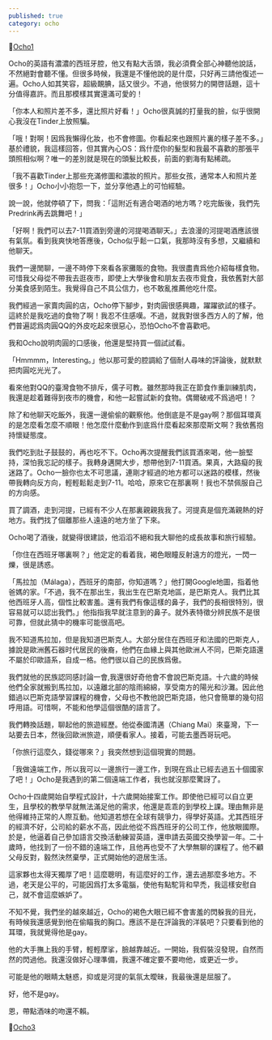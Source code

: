 ```yaml
---
published: true
category: ocho
---
```


🔼[Ocho1](https://tsainei.com/Ocho-1-%E5%A4%9C%E5%B8%82%E7%B4%84%E6%9C%83/)

Ocho的英語有濃濃的西班牙腔，他又有點大舌頭，我必須費全部心神聽他說話，不然絕對會聽不懂。但很多時候，我還是不懂他說的是什麼，只好再三請他復述一遍。Ocho人如其笑容，超級靦腆，話又很少。不過，他很努力的開啓話題，這十分值得嘉許。而且那模樣其實還滿可愛的！

 

「你本人和照片差不多，還比照片好看！」Ocho很真誠的打量我的臉，似乎很開心我沒在Tinder上放照騙。

 

「哦！對啊！因爲我懶得化妝，也不會修圖。你看起來也跟照片裏的樣子差不多。」基於禮貌，我這樣回答，但其實內心OS：爲什麼你的髮型和我最不喜歡的那張平頭照相似啊？唯一的差別就是現在的頭髮比較長，前面的劉海有點稀疏。

 

「我不喜歡Tinder上那些充滿修圖和濃妝的照片。那些女孩，通常本人和照片差很多！」Ocho小小抱怨一下，並分享他遇上的可怕經驗。

 

說一說，他就停頓了下，問我：「這附近有適合喝酒的地方嗎？吃完飯後，我們先Predrink再去跳舞吧！」

 

「好啊！我們可以去7-11買酒到旁邊的河提喝酒聊天。」去浪漫的河提喝酒應該很有氣氛。看到我爽快地答應後，Ocho似乎鬆一口氣，我那時沒有多想，又繼續和他聊天。

 

我們一邊閒聊，一邊不時停下來看各家攤販的食物。我很盡責爲他介紹每樣食物。可惜我父母從不帶我去逛夜市，即使上大學後會和朋友去夜市覓食，我依舊對大部分美食感到陌生。我覺得自己不具公信力，也不敢亂推薦他吃什麼。

 

我們經過一家賣肉圓的店，Ocho停下腳步，對肉圓很感興趣，躍躍欲試的樣子。這終於是我吃過的食物了啊！我忍不住感嘆。不過，就我對很多西方人的了解，他們普遍認爲肉圓QQ的外皮吃起來很惡心，恐怕Ocho不會喜歡吧。

 

我和Ocho說明肉圓的口感後，他還是堅持買一個試試看。

 

「Hmmmm，Interesting。」他以那可愛的腔調給了個耐人尋味的評論後，就默默把肉圓吃光光了。

 

看來他對QQ的臺灣食物不排斥，儒子可教。雖然那時我正在節食作重訓練肌肉，我還是趁着難得到夜市的機會，和他一起嘗試新的食物。偶爾破戒不爲過吧！？

 

除了和他聊天吃飯外，我還一邊偷偷的觀察他。他倒底是不是gay啊？那個耳環真的是怎麼看怎麼不順眼！他怎麼什麼動作到底爲什麼看起來那麼斯文啊？我依舊抱持懷疑態度。


 

我們吃到肚子鼓鼓的，再也吃不下。Ocho再次提醒我們該買酒來喝，他一臉堅持，深怕我忘記的樣子。我轉身邁開大步，想帶他到7-11買酒。果真，大路癡的我迷路了。Ocho一臉你也太不可思議，連剛才經過的地方都可以迷路的模樣，然後帶我轉向反方向，輕輕鬆鬆走到7-11。哈哈，原來它在那裏啊！我也不禁佩服自己的方向感。

 

買了調酒，走到河提，已經有不少人在那裏親親我我了。河提真是個充滿親熱的好地方。我們找了個離那些人遠遠的地方坐了下來。

 

Ocho喝了酒後，就變得很建談，他滔滔不絕和我大聊他的成長故事和旅行經驗。

 

「你住在西班牙哪裏啊？」他定定的看着我，褐色眼瞳反射遠方的燈光，一閃一爍，很是誘惑。

 

「馬拉加（Málaga），西班牙的南部，你知道嗎？」他打開Google地圖，指着他爸媽的家。「不過，我不在那出生，我出生在巴斯克地區，是巴斯克人。我們比其他西班牙人高，個性比較害羞。還有我們有像這樣的鼻子，我們的長相很特別，很容易就可以認出我們。」他指指我早就注意到的鼻子。就外表特徵分辨民族不是很可靠，但就此猜中的機率可能很高吧。

 

我不知道馬拉加，但是我知道巴斯克人。大部分居住在西班牙和法國的巴斯克人，據說是歐洲舊石器时代居民的後裔，他們在血緣上與其他歐洲人不同，巴斯克語還不屬於印歐語系，自成一格。他們很以自己的民族爲傲。

 

我們就他的民族認同感討論一會,我還很好奇他會不會說巴斯克語。十六歲的時候他們全家就搬到馬拉加，以遠離北部的陰雨綿綿，享受南方的陽光和沙灘。因此他錯過以巴斯克語學習課程的機會，父母也不教他說巴斯克語，他只會簡單的幾句招呼用語。可惜啊，不能和他學這個很酷的語言了。

 

我們轉換話題，聊起他的旅遊經歷。他從泰國清邁（Chiang Mai）來臺灣，下一站要去日本，然後回歐洲旅遊，順便看家人。接着，可能去墨西哥玩吧。

 

「你旅行這麼久，錢從哪來？」我突然想到這個現實的問題。

 

「我做遠端工作，所以我可以一邊旅行一邊工作，到現在爲止已經去過五十個國家了吧！」Ocho是我遇到的第二個遠端工作者，我也就沒那麼驚訝了。

 

Ocho十四歲開始自學程式設計，十六歲開始接案工作。即使他已經可以自立更生，且學校的教學早就無法滿足他的需求，他還是乖乖的到學校上課。理由無非是他得維持正常的人際互動。他知道若想在全球有競爭力，得學好英語。尤其西班牙的經濟不好，公司給的薪水不高，因此他從不爲西班牙的公司工作，他放眼國際。於是，他逼着自己參加語言交換活動練習英語，還申請去英國交換學習一年。二十歲時，他找到了一份不錯的遠端工作，且他再也受不了大學無聊的課程了。他不顧父母反對，毅然決然棄學，正式開始他的遊居生活。

 

這家夥也太得天獨厚了吧！這麼聰明，有這麼好的工作，還去過那麼多地方。不過，老天是公平的，可能因爲打太多電腦，使他有點駝背和早禿，我這樣安慰自己，就不會這麼嫉妒了。

 

不知不覺，我們坐的越來越近，Ocho的褐色大眼已經不會害羞的閃躲我的目光，有時候我還感覺到他在偷瞄我的胸口。應該不是在評論我的洋裝吧？只要看到他的耳環，我就覺得他是gay。

 

他的大手撫上我的手臂，輕輕摩挲，臉越靠越近。一開始，我假裝沒發現，自然而然的閃過他。我還沒做好心理準備，我還不確定要不要吻他，或更近一步。

 

可能是他的眼睛太魅惑，抑或是河提的氣氛太曖昧，我最後還是屈服了。






 

好，他不是gay。





 

恩，帶點酒味的吻還不賴。

🔽[Ocho3](https://tsainei.com/Ocho-2-%E6%B2%B3%E5%A0%A4%E7%9A%84%E5%90%BB/)
